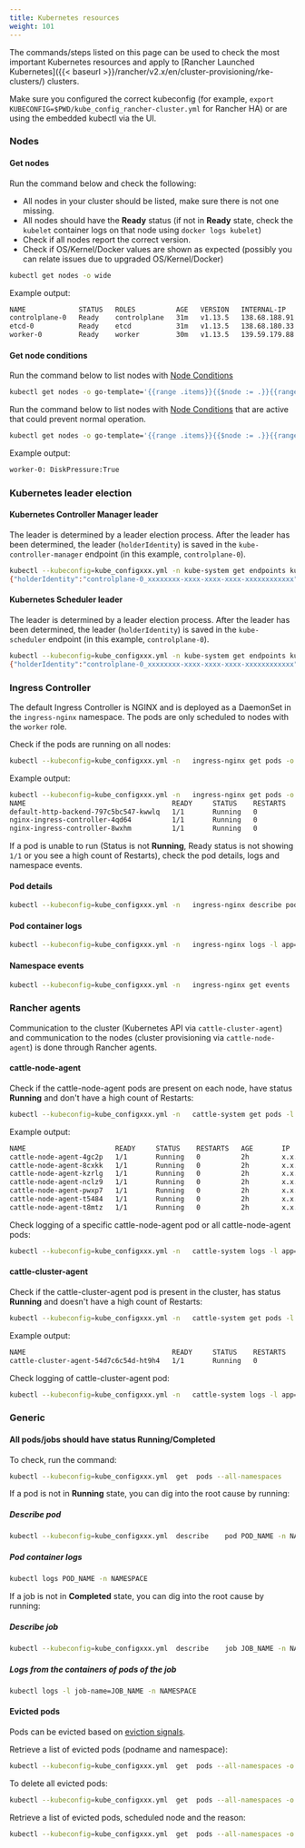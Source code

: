 ```yaml
---
title: Kubernetes resources
weight: 101
---
```


The commands/steps listed on this page can be used to check the most important Kubernetes resources and apply to [Rancher Launched Kubernetes]({{< baseurl >}}/rancher/v2.x/en/cluster-provisioning/rke-clusters/) clusters.

Make sure you configured the correct kubeconfig (for example, `export KUBECONFIG=$PWD/kube_config_rancher-cluster.yml` for Rancher HA) or are using the embedded kubectl via the UI.

### Nodes

#### Get nodes

Run the command below and check the following:

- All nodes in your cluster should be listed, make sure there is not one missing.
- All nodes should have the **Ready** status (if not in **Ready** state, check the `kubelet` container logs on that node using `docker logs kubelet`)
- Check if all nodes report the correct version.
- Check if OS/Kernel/Docker values are shown as expected (possibly you can relate issues due to upgraded OS/Kernel/Docker)

```bash
kubectl get nodes -o wide
```

Example output:

```bash
NAME             STATUS   ROLES          AGE   VERSION   INTERNAL-IP      EXTERNAL-IP   OS-IMAGE             KERNEL-VERSION      CONTAINER-RUNTIME
controlplane-0   Ready    controlplane   31m   v1.13.5   138.68.188.91    <none>        Ubuntu 18.04.2 LTS   4.15.0-47-generic   docker://18.9.5
etcd-0           Ready    etcd           31m   v1.13.5   138.68.180.33    <none>        Ubuntu 18.04.2 LTS   4.15.0-47-generic   docker://18.9.5
worker-0         Ready    worker         30m   v1.13.5   139.59.179.88    <none>        Ubuntu 18.04.2 LTS   4.15.0-47-generic   docker://18.9.5
```

#### Get node conditions

Run the command below to list nodes with [Node Conditions](https://kubernetes.io/docs/concepts/architecture/nodes/#condition)

```bash
kubectl get nodes -o go-template='{{range .items}}{{$node := .}}{{range .status.conditions}}{{$node.metadata.name}}{{": "}}{{.type}}{{":"}}{{.status}}{{"\n"}}{{end}}{{end}}'
```

Run the command below to list nodes with [Node Conditions](https://kubernetes.io/docs/concepts/architecture/nodes/#condition) that are active that could prevent normal operation.

```bash
kubectl get nodes -o go-template='{{range .items}}{{$node := .}}{{range .status.conditions}}{{if ne .type "Ready"}}{{if eq .status "True"}}{{$node.metadata.name}}{{": "}}{{.type}}{{":"}}{{.status}}{{"\n"}}{{end}}{{else}}{{if ne .status "True"}}{{$node.metadata.name}}{{": "}}{{.type}}{{": "}}{{.status}}{{"\n"}}{{end}}{{end}}{{end}}{{end}}'
```

Example output:

```bash
worker-0: DiskPressure:True
```

### Kubernetes leader election

#### Kubernetes Controller Manager leader

The leader is determined by a leader election process. After the leader has been determined, the leader (`holderIdentity`) is saved in the `kube-controller-manager` endpoint (in this example, `controlplane-0`).

```bash
kubectl --kubeconfig=kube_configxxx.yml -n kube-system get endpoints kube-controller-manager -o jsonpath='{.metadata.annotations.control-plane\.alpha\.kubernetes\.io/leader}'
{"holderIdentity":"controlplane-0_xxxxxxxx-xxxx-xxxx-xxxx-xxxxxxxxxxxx","leaseDurationSeconds":15,"acquireTime":"2018-12-27T08:59:45Z","renewTime":"2018-12-27T09:44:57Z","leaderTransitions":0}>
```

#### Kubernetes Scheduler leader

The leader is determined by a leader election process. After the leader has been determined, the leader (`holderIdentity`) is saved in the `kube-scheduler` endpoint (in this example, `controlplane-0`).

```bash
kubectl --kubeconfig=kube_configxxx.yml -n kube-system get endpoints kube-scheduler -o jsonpath='{.metadata.annotations.control-plane\.alpha\.kubernetes\.io/leader}'
{"holderIdentity":"controlplane-0_xxxxxxxx-xxxx-xxxx-xxxx-xxxxxxxxxxxx","leaseDurationSeconds":15,"acquireTime":"2018-12-27T08:59:45Z","renewTime":"2018-12-27T09:44:57Z","leaderTransitions":0}>
```

### Ingress Controller

The default Ingress Controller is NGINX and is deployed as a DaemonSet in the `ingress-nginx` namespace. The pods are only scheduled to nodes with the `worker` role.

Check if the pods are running on all nodes:

```bash
kubectl --kubeconfig=kube_configxxx.yml -n   ingress-nginx get pods -o wide
```

Example output:

```bash
kubectl --kubeconfig=kube_configxxx.yml -n   ingress-nginx get pods -o wide
NAME                                    READY     STATUS    RESTARTS   AGE       IP               NODE
default-http-backend-797c5bc547-kwwlq   1/1       Running   0          17m       x.x.x.x          worker-1
nginx-ingress-controller-4qd64          1/1       Running   0          14m       x.x.x.x          worker-1
nginx-ingress-controller-8wxhm          1/1       Running   0          13m       x.x.x.x          worker-0
```

If a pod is unable to run (Status is not **Running**, Ready status is not showing `1/1` or you see a high count of Restarts), check the pod details, logs and namespace events.

#### Pod details

```bash
kubectl --kubeconfig=kube_configxxx.yml -n   ingress-nginx describe pods -l app=ingress-nginx
```

#### Pod container logs

```bash
kubectl --kubeconfig=kube_configxxx.yml -n   ingress-nginx logs -l app=ingress-nginx
```

#### Namespace events

```bash
kubectl --kubeconfig=kube_configxxx.yml -n   ingress-nginx get events
```

### Rancher agents

Communication to the cluster (Kubernetes API via `cattle-cluster-agent`) and communication to the nodes (cluster provisioning via `cattle-node-agent`) is done through Rancher agents.

#### cattle-node-agent

Check if the cattle-node-agent pods are present on each node, have status **Running** and don't have a high count of Restarts:

```bash
kubectl --kubeconfig=kube_configxxx.yml -n   cattle-system get pods -l app=cattle-agent -o wide
```

Example output:

```bash
NAME                      READY     STATUS    RESTARTS   AGE       IP                NODE
cattle-node-agent-4gc2p   1/1       Running   0          2h        x.x.x.x           worker-1
cattle-node-agent-8cxkk   1/1       Running   0          2h        x.x.x.x           etcd-1
cattle-node-agent-kzrlg   1/1       Running   0          2h        x.x.x.x           etcd-0
cattle-node-agent-nclz9   1/1       Running   0          2h        x.x.x.x           controlplane-0
cattle-node-agent-pwxp7   1/1       Running   0          2h        x.x.x.x           worker-0
cattle-node-agent-t5484   1/1       Running   0          2h        x.x.x.x           controlplane-1
cattle-node-agent-t8mtz   1/1       Running   0          2h        x.x.x.x           etcd-2
```

Check logging of a specific cattle-node-agent pod or all cattle-node-agent pods:

```bash
kubectl --kubeconfig=kube_configxxx.yml -n   cattle-system logs -l app=cattle-agent
```

#### cattle-cluster-agent

Check if the cattle-cluster-agent pod is present in the cluster, has status **Running** and doesn't have a high count of Restarts:

```bash
kubectl --kubeconfig=kube_configxxx.yml -n   cattle-system get pods -l app=cattle-cluster-agent -o wide
```

Example output:

```bash
NAME                                    READY     STATUS    RESTARTS   AGE       IP           NODE
cattle-cluster-agent-54d7c6c54d-ht9h4   1/1       Running   0          2h        x.x.x.x      worker-1
```

Check logging of cattle-cluster-agent pod:

```bash
kubectl --kubeconfig=kube_configxxx.yml -n   cattle-system logs -l app=cattle-cluster-agent
```

### Generic

#### All pods/jobs should have status **Running**/**Completed**

To check, run the command:

```bash
kubectl --kubeconfig=kube_configxxx.yml  get  pods --all-namespaces
```

If a pod is not in **Running** state, you can dig into the root cause by running:

##### Describe pod

```bash
kubectl --kubeconfig=kube_configxxx.yml  describe    pod POD_NAME -n NAMESPACE
```

##### Pod container logs

```bash
kubectl logs POD_NAME -n NAMESPACE
```

If a job is not in **Completed** state, you can dig into the root cause by running:

##### Describe job

```bash
kubectl --kubeconfig=kube_configxxx.yml  describe    job JOB_NAME -n NAMESPACE
```

##### Logs from the containers of pods of the job

```bash
kubectl logs -l job-name=JOB_NAME -n NAMESPACE
```

#### Evicted pods

Pods can be evicted based on [eviction signals](https://kubernetes.io/docs/tasks/administer-cluster/out-of-resource/#eviction-policy).

Retrieve a list of evicted pods (podname and namespace):

```bash
kubectl --kubeconfig=kube_configxxx.yml  get  pods --all-namespaces -o go-template='{{range .items}}{{if eq .status.phase "Failed"}}{{if eq .status.reason "Evicted"}}{{.metadata.name}}{{" "}}{{.metadata.namespace}}{{"\n"}}{{end}}{{end}}{{end}}'
```

To delete all evicted pods:

```bash
kubectl --kubeconfig=kube_configxxx.yml  get  pods --all-namespaces -o go-template='{{range .items}}{{if eq .status.phase "Failed"}}{{if eq .status.reason "Evicted"}}{{.metadata.name}}{{" "}}{{.metadata.namespace}}{{"\n"}}{{end}}{{end}}{{end}}' | while read epod enamespace; do kubectl --kubeconfig=kube_configxxx.yml -n   $enamespace delete pod $epod; done
```

Retrieve a list of evicted pods, scheduled node and the reason:

```bash
kubectl --kubeconfig=kube_configxxx.yml  get  pods --all-namespaces -o go-template='{{range .items}}{{if eq .status.phase "Failed"}}{{if eq .status.reason "Evicted"}}{{.metadata.name}}{{" "}}{{.metadata.namespace}}{{"\n"}}{{end}}{{end}}{{end}}' | while read epod enamespace; do kubectl --kubeconfig=kube_configxxx.yml -n   $enamespace get pod $epod -o=custom-columns=NAME:.metadata.name,NODE:.spec.nodeName,MSG:.status.message; done
```
